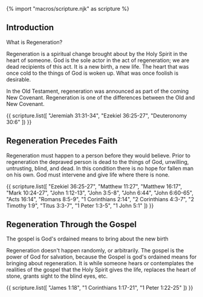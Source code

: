 {% import "macros/scripture.njk" as scripture %}

## Introduction

<p class="summary">
What is Regeneration?
</p>

Regeneration is a spiritual change brought about by the Holy Spirit in the heart of someone. God is the sole actor in the act of regeneration; we are dead recipients of this act. It is a new birth, a new life. The heart that was once cold to the things of God is woken up. What was once foolish is desirable. 

In the Old Testament, regeneration was announced as part of the coming New Covenant. Regeneration is one of the differences between the Old and New Covenant.

{{ scripture.list([
  "Jeremiah 31:31-34",
  "Ezekiel 36:25-27",
  "Deuteronomy 30:6"
  ]) }}

## Regeneration Precedes Faith

Regeneration must happen to a person before they would believe. Prior to regeneration the depraved person is dead to the things of God, unwilling, untrusting, blind, and dead. In this condition there is no hope for fallen man on his own. God must intervene and give life where there is none.

{{ scripture.list([
  "Ezekiel 36:25-27",
  "Matthew 11:27",
  "Matthew 16:17",
  "Mark 10:24-27",
  "John 1:12-13",
  "John 3:5-8",
  "John 6:44",
  "John 6:60-65",
  "Acts 16:14",
  "Romans 8:5-9",
  "1 Corinthians 2:14",
  "2 Corinthians 4:3-7",
  "2 Timothy 1:9",
  "Titus 3:3-7",
  "1 Peter 1:3-5",
  "1 John 5:1"
  ]) }}

## Regeneration Through the Gospel

<p class="summar">
The gospel is God's ordained means to bring about the new birth
</p>

Regeneration doesn't happen randomly, or arbitrarily. The gospel is the power of God for salvation, because the Gospel is god's ordained means for bringing about regeneration. It is while someone hears or contemplates the realities of the gospel that the Holy Spirit gives the life, replaces the heart of stone, grants sight to the blind eyes, etc.

{{ scripture.list([
  "James 1:18",
  "1 Corinthians 1:17-21",
  "1 Peter 1:22-25"
  ]) }}


